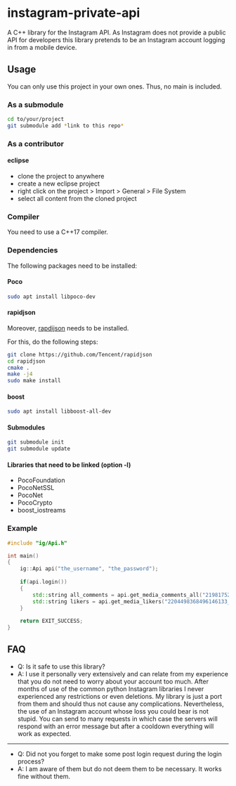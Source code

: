 # instagram-private-api
A C++ library for the Instagram API. As Instagram does not provide a public API for developers this library pretends to be an Instagram account logging in from a mobile device.

## Usage
You can only use this project in your own ones. Thus, no main is included.

### As a submodule
```sh
cd to/your/project
git submodule add *link to this repo*
```

### As a contributor
#### eclipse
* clone the project to anywhere
* create a new eclipse project
* right click on the project > Import > General > File System
* select all content from the cloned project

### Compiler
You need to use a C++17 compiler.

### Dependencies
The following packages need to be installed:

#### Poco
```sh
sudo apt install libpoco-dev
```

#### rapidjson
Moreover, [rapdijson](https://github.com/Tencent/rapidjson) needs to be installed.

For this, do the following steps:
```sh
git clone https://github.com/Tencent/rapidjson
cd rapidjson
cmake .
make -j4
sudo make install
```

#### boost
```sh
sudo apt install libboost-all-dev
```

#### Submodules
```sh
git submodule init
git submodule update
```

#### Libraries that need to be linked (option -l)
* PocoFoundation
* PocoNetSSL
* PocoNet
* PocoCrypto
* boost_iostreams

### Example
```cpp
#include "ig/Api.h"

int main()
{
	ig::Api api("the_username", "the_password");
	
	if(api.login())
    {
        std::string all_comments = api.get_media_comments_all("2198175238655007495_20782778");
        std::string likers = api.get_media_likers("2204498368496146133_3854894733");
    }
    
	return EXIT_SUCCESS;
}

```

## FAQ
* Q: Is it safe to use this library?
* A: I use it personally very extensively and can relate from my experience that you do not need to worry about your account too much. After months of use of the common python Instagram libraries I never experienced any restrictions or even deletions. My library is just a port from them and should thus not cause any complications. Nevertheless, the use of an Instagram account whose loss you could bear is not stupid. You can send to many requests in which case the servers will respond with an error message but after a cooldown everything will work as expected.
***
* Q: Did not you forget to make some post login request during the login process?
* A: I am aware of them but do not deem them to be necessary. It works fine without them.
